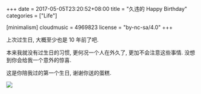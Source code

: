 +++
date = 2017-05-05T23:20:52+08:00
title = "久违的 Happy Birthday"
categories = ["Life"]

[minimalism]
    cloudmusic = 4969823
    license = "by-nc-sa/4.0"
+++

上次过生日, 大概至少也是 10 年前了吧.
<!--more-->

本来我就没有过生日的习惯, 更何况一个人在外久了, 更加不会注意这些事情.
没想到你会给我一个意外的惊喜.

这是你陪我过的第一个生日, 谢谢你送的蛋糕.

![](/images/2017/05/happy-birthday.jpg)
